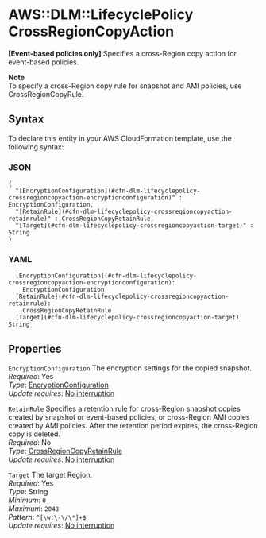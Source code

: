 # AWS::DLM::LifecyclePolicy CrossRegionCopyAction<a name="aws-properties-dlm-lifecyclepolicy-crossregioncopyaction"></a>

 **\[Event\-based policies only\]** Specifies a cross\-Region copy action for event\-based policies\.

**Note**  
To specify a cross\-Region copy rule for snapshot and AMI policies, use CrossRegionCopyRule\.

## Syntax<a name="aws-properties-dlm-lifecyclepolicy-crossregioncopyaction-syntax"></a>

To declare this entity in your AWS CloudFormation template, use the following syntax:

### JSON<a name="aws-properties-dlm-lifecyclepolicy-crossregioncopyaction-syntax.json"></a>

```
{
  "[EncryptionConfiguration](#cfn-dlm-lifecyclepolicy-crossregioncopyaction-encryptionconfiguration)" : EncryptionConfiguration,
  "[RetainRule](#cfn-dlm-lifecyclepolicy-crossregioncopyaction-retainrule)" : CrossRegionCopyRetainRule,
  "[Target](#cfn-dlm-lifecyclepolicy-crossregioncopyaction-target)" : String
}
```

### YAML<a name="aws-properties-dlm-lifecyclepolicy-crossregioncopyaction-syntax.yaml"></a>

```
  [EncryptionConfiguration](#cfn-dlm-lifecyclepolicy-crossregioncopyaction-encryptionconfiguration): 
    EncryptionConfiguration
  [RetainRule](#cfn-dlm-lifecyclepolicy-crossregioncopyaction-retainrule): 
    CrossRegionCopyRetainRule
  [Target](#cfn-dlm-lifecyclepolicy-crossregioncopyaction-target): String
```

## Properties<a name="aws-properties-dlm-lifecyclepolicy-crossregioncopyaction-properties"></a>

`EncryptionConfiguration`  <a name="cfn-dlm-lifecyclepolicy-crossregioncopyaction-encryptionconfiguration"></a>
The encryption settings for the copied snapshot\.  
*Required*: Yes  
*Type*: [EncryptionConfiguration](aws-properties-dlm-lifecyclepolicy-encryptionconfiguration.md)  
*Update requires*: [No interruption](https://docs.aws.amazon.com/AWSCloudFormation/latest/UserGuide/using-cfn-updating-stacks-update-behaviors.html#update-no-interrupt)

`RetainRule`  <a name="cfn-dlm-lifecyclepolicy-crossregioncopyaction-retainrule"></a>
Specifies a retention rule for cross\-Region snapshot copies created by snapshot or event\-based policies, or cross\-Region AMI copies created by AMI policies\. After the retention period expires, the cross\-Region copy is deleted\.  
*Required*: No  
*Type*: [CrossRegionCopyRetainRule](aws-properties-dlm-lifecyclepolicy-crossregioncopyretainrule.md)  
*Update requires*: [No interruption](https://docs.aws.amazon.com/AWSCloudFormation/latest/UserGuide/using-cfn-updating-stacks-update-behaviors.html#update-no-interrupt)

`Target`  <a name="cfn-dlm-lifecyclepolicy-crossregioncopyaction-target"></a>
The target Region\.  
*Required*: Yes  
*Type*: String  
*Minimum*: `0`  
*Maximum*: `2048`  
*Pattern*: `^[\w:\-\/\*]+$`  
*Update requires*: [No interruption](https://docs.aws.amazon.com/AWSCloudFormation/latest/UserGuide/using-cfn-updating-stacks-update-behaviors.html#update-no-interrupt)